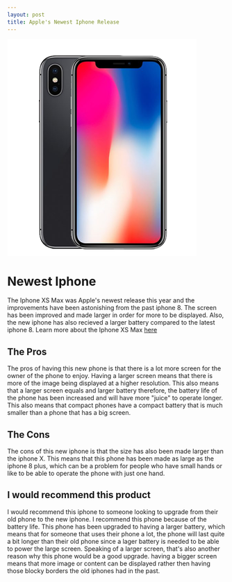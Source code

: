 ```yaml
---
layout: post
title: Apple's Newest Iphone Release
---
```


![Iphone XS Max](/images/item_2226966_123.png)

# Newest Iphone
The Iphone XS Max was Apple's newest release this year and the improvements have been astonishing from the past iphone 8. The screen has been improved and made larger in order for more to be displayed. Also, the new iphone has also recieved a larger battery compared to the latest iphone 8. Learn more about the Iphone XS Max [here](https://www.apple.com/shop/buy-iphone/iphone-xs)

## The Pros
The pros of having this new phone is that there is a lot more screen for the owner of the phone to enjoy. Having a larger screen means that there is more of the image being displayed at a higher resolution. This also means that a larger screen equals and larger battery therefore, the battery life of the phone has been increased and will have more "juice" to operate longer. This also means that compact phones have a compact battery that is much smaller than a phone that has a big screen.

## The Cons
The cons of this new iphone is that the size has also been made larger than the iphone X. This means that this phone has been made as large as the iphone 8 plus, which can be a problem for people who have small hands or like to be able to operate the phone with just one hand. 

## I would recommend this product
I would recommend this iphone to someone looking to upgrade from their old phone to the new iphone. I recommend this phone because of the battery life. This phone has been upgraded to having a larger battery, which means that for someone that uses their phone a lot, the phone will last quite a bit longer than their old phone since a lager battery is needed to be able to power the large screen. Speaking of a larger screen, that's also another reason why this phone would be a good upgrade. having a bigger screen means that more image or content can be displayed rather then having those blocky borders the old iphones had in the past.
